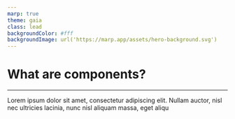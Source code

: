 ```yaml
---
marp: true
theme: gaia
class: lead
backgroundColor: #fff
backgroundImage: url('https://marp.app/assets/hero-background.svg')
---
```


# What are components?

---

Lorem ipsum dolor sit amet, consectetur adipiscing elit. Nullam auctor, nisl nec ultricies lacinia, nunc nisl aliquam massa, eget aliqu
